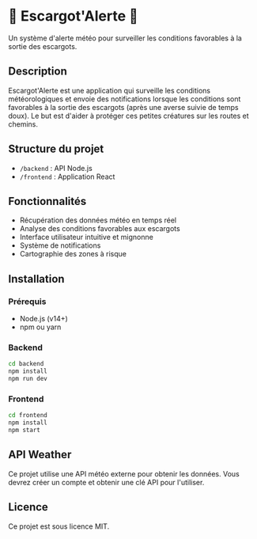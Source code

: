 # 🐌 Escargot'Alerte 🐌

Un système d'alerte météo pour surveiller les conditions favorables à la sortie des escargots.

## Description

Escargot'Alerte est une application qui surveille les conditions météorologiques et envoie des notifications lorsque les conditions sont favorables à la sortie des escargots (après une averse suivie de temps doux). Le but est d'aider à protéger ces petites créatures sur les routes et chemins.

## Structure du projet

- `/backend` : API Node.js
- `/frontend` : Application React

## Fonctionnalités

- Récupération des données météo en temps réel
- Analyse des conditions favorables aux escargots
- Interface utilisateur intuitive et mignonne
- Système de notifications
- Cartographie des zones à risque

## Installation

### Prérequis

- Node.js (v14+)
- npm ou yarn

### Backend

```bash
cd backend
npm install
npm run dev
```

### Frontend

```bash
cd frontend
npm install
npm start
```

## API Weather

Ce projet utilise une API météo externe pour obtenir les données. Vous devrez créer un compte et obtenir une clé API pour l'utiliser.

## Licence

Ce projet est sous licence MIT.
